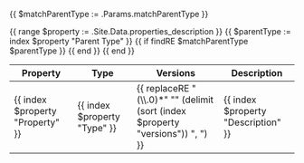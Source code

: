 {{ $matchParentType := .Params.matchParentType }}

<table class="table table-striped">
<thead>
<tr>
<th>
Property
</th>
<th>
Type
</th>
<th title="What Codemeta versions support this property">
Versions
</th>
<th>
Description
</th>
</tr>
</thead>
<tbody>
{{ range $property := .Site.Data.properties_description }}
{{ $parentType := index $property "Parent Type" }}
{{ if findRE $matchParentType $parentType }}
<tr>
<td>
{{ index $property "Property" }}
</td>
<td>
{{ index $property "Type" }}
</td>
<td>
{{ replaceRE "(\\.0)*" "" (delimit (sort (index $property "versions")) ", ") }}
</td>
<td>
{{ index $property "Description" }}
</td>
</tr>
{{ end }}
{{ end }}
</tbody>
</table>
